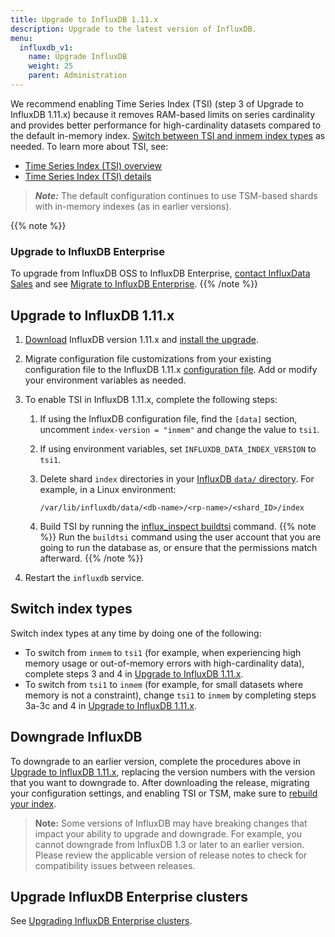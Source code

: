 ```yaml
---
title: Upgrade to InfluxDB 1.11.x
description: Upgrade to the latest version of InfluxDB.
menu:
  influxdb_v1:
    name: Upgrade InfluxDB
    weight: 25
    parent: Administration
---
```



We recommend enabling Time Series Index (TSI) (step 3 of Upgrade to InfluxDB 1.11.x) because it removes RAM-based limits on series cardinality and provides better performance for high-cardinality datasets compared to the default in-memory index. [Switch between TSI and inmem index types](#switch-index-types) as needed. To learn more about TSI, see:

- [Time Series Index (TSI) overview](/influxdb/v1/concepts/time-series-index/)
- [Time Series Index (TSI) details](/influxdb/v1/concepts/tsi-details/)

> **_Note:_** The default configuration continues to use TSM-based shards with in-memory indexes (as in earlier versions).

{{% note %}}
### Upgrade to InfluxDB Enterprise

To upgrade from InfluxDB OSS to InfluxDB Enterprise, [contact InfluxData Sales](https://www.influxdata.com/contact-sales/)
and see [Migrate to InfluxDB Enterprise](/enterprise_influxdb/v1/guides/migration/).
{{% /note %}}

## Upgrade to InfluxDB 1.11.x

1. [Download](https://www.influxdata.com/downloads/) InfluxDB version 1.11.x and [install the upgrade](/influxdb/v1/introduction/installation/).

2. Migrate configuration file customizations from your existing configuration file to the InfluxDB 1.11.x [configuration file](/influxdb/v1/administration/config/). Add or modify your environment variables as needed.

3. To enable TSI in InfluxDB 1.11.x, complete the following steps:

    1. If using the InfluxDB configuration file, find the `[data]` section, uncomment `index-version = "inmem"` and change the value to `tsi1`.

    2. If using environment variables, set `INFLUXDB_DATA_INDEX_VERSION` to `tsi1`.

    3. Delete shard `index` directories in your [InfluxDB `data/` directory](/influxdb/v1/concepts/file-system-layout).
       For example, in a Linux environment:

        ```
        /var/lib/influxdb/data/<db-name>/<rp-name>/<shard_ID>/index
        ```

    4. Build TSI by running the [influx_inspect buildtsi](/influxdb/v1/tools/influx_inspect/#buildtsi) command.
        {{% note %}}
Run the `buildtsi` command using the user account that you are going to run the database as, or ensure that the permissions match afterward.
        {{% /note %}}

4. Restart the `influxdb` service.

## Switch index types

Switch index types at any time by doing one of the following:

- To switch from `inmem` to `tsi1` (for example, when experiencing high memory usage or out-of-memory errors with high-cardinality data), complete steps 3 and 4 in [Upgrade to InfluxDB 1.11.x](#upgrade-to-influxdb-111x).
- To switch from `tsi1` to `inmem` (for example, for small datasets where memory is not a constraint), change `tsi1` to `inmem` by completing steps 3a-3c and 4 in [Upgrade to InfluxDB 1.11.x](#upgrade-to-influxdb-111x).

## Downgrade InfluxDB

To downgrade to an earlier version, complete the procedures above in [Upgrade to InfluxDB 1.11.x](#upgrade-to-influxdb-111x), replacing the version numbers with the version that you want to downgrade to.
After downloading the release, migrating your configuration settings, and enabling TSI or TSM, make sure to [rebuild your index](/influxdb/v1/administration/rebuild-tsi-index/).

>**Note:** Some versions of InfluxDB may have breaking changes that impact your ability to upgrade and downgrade. For example, you cannot downgrade from InfluxDB 1.3 or later to an earlier version. Please review the applicable version of release notes to check for compatibility issues between releases.

## Upgrade InfluxDB Enterprise clusters

See [Upgrading InfluxDB Enterprise clusters](/enterprise_influxdb/v1/administration/upgrading/).
